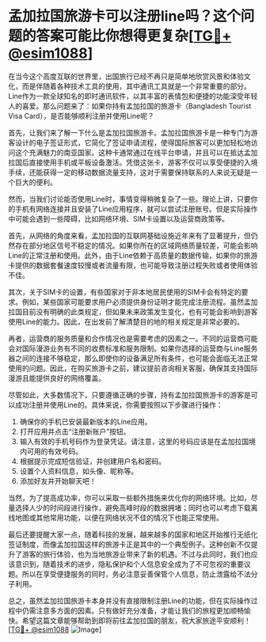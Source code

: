 # 孟加拉国旅游卡可以注册line吗？这个问题的答案可能比你想得更复杂[[TG💪+ @esim1088](https://t.me/s/esim1088)]

在当今这个高度互联的世界里，出国旅行已经不再只是简单地欣赏风景和体验文化，而是伴随着各种技术工具的使用，其中通讯工具就是一个非常重要的部分。Line作为一款全球知名的即时通讯软件，以其丰富的表情包和便捷的功能深受年轻人的喜爱。那么问题来了：如果你持有孟加拉国的旅游卡（Bangladesh Tourist Visa Card），是否能够顺利注册并使用Line呢？

首先，让我们来了解一下什么是孟加拉国旅游卡。孟加拉国旅游卡是一种专门为游客设计的电子签证形式，它简化了签证申请流程，使得国际旅客可以更加轻松地访问这个充满魅力的南亚国家。这种卡通常通过在线平台申请，并且可以在抵达孟加拉国后直接使用手机或平板设备激活。凭借这张卡，游客不仅可以享受便捷的入境手续，还能获得一定的移动数据流量支持，这对于需要保持联系的人来说无疑是一个巨大的便利。

然而，当我们讨论能否使用Line时，事情变得稍微复杂了一些。理论上讲，只要你的手机有网络连接并且安装了Line应用程序，就可以尝试注册账号。但是实际操作中可能会遇到一些障碍，比如网络环境、SIM卡设置以及运营商政策等。

首先，从网络的角度来看，孟加拉国的互联网基础设施近年来有了显著提升，但仍然存在部分地区信号不稳定的情况。如果你所在的区域网络质量较差，可能会影响Line的正常注册和使用。此外，由于Line依赖于高质量的数据传输，如果你的旅游卡提供的数据套餐速度较慢或者流量有限，也可能导致注册过程失败或者使用体验不佳。

其次，关于SIM卡的设置，有些国家对于非本地居民使用的SIM卡会有特定的要求。例如，某些国家可能要求用户必须提供身份证明才能完成注册流程。虽然孟加拉国目前没有明确的此类规定，但如果未来政策发生变化，也有可能会影响到游客使用Line的能力。因此，在出发前了解清楚目的地的相关规定是非常必要的。

再者，运营商的服务质量和合作情况也是需要考虑的因素之一。不同的运营商可能会对国际漫游业务有不同的收费标准和服务限制。如果你选择的运营商与Line服务器之间的连接不够稳定，那么即使你的设备满足所有条件，也可能会面临无法正常使用的问题。因此，在购买旅游卡之前，建议提前咨询相关客服，确保其支持国际漫游且能提供良好的网络覆盖。

尽管如此，大多数情况下，只要遵循正确的步骤，持有孟加拉国旅游卡的游客是可以成功注册并使用Line的。具体来说，你需要按照以下步骤进行操作：

1. 确保你的手机已安装最新版本的Line应用。
2. 打开应用并点击“注册新账户”按钮。
3. 输入有效的手机号码作为登录凭证。请注意，这里的号码应该是在孟加拉国境内可用的有效号码。
4. 根据提示完成短信验证，并创建用户名和密码。
5. 设置个人资料信息，如头像、昵称等。
6. 添加好友并开始聊天吧！

当然，为了提高成功率，你可以采取一些额外措施来优化你的网络环境。比如，尽量选择人少的时间段进行操作，避免高峰时段的数据拥堵；同时也可以考虑下载离线地图或其他常用功能，以便在网络状况不佳的情况下也能正常使用。

最后还要提醒大家一点，随着科技的发展，越来越多的国家和地区开始推行无纸化签证制度，而像孟加拉国这样的旅游卡正是其中的一个典型例子。这种创新不仅提升了游客的旅行体验，也为当地旅游业带来了新的机遇。不过与此同时，我们也应该意识到，随着技术的进步，隐私保护和个人信息安全成为了不可忽视的重要议题。所以在享受便捷服务的同时，务必注意妥善保管个人信息，防止泄露给不法分子利用。

总之，虽然孟加拉国旅游卡本身并没有直接限制注册Line的功能，但在实际操作过程中仍需注意多方面的因素。只有做好充分准备，才能让我们的旅程更加顺畅愉快。希望这篇文章能够帮助到即将前往孟加拉国的朋友，祝大家旅途平安顺利！[[TG💪+ @esim1088](https://t.me/s/esim1088) ![Image](https://i.postimg.cc/4NQfJmqS/Snipaste-2025-05-13-00-14-12.png)]